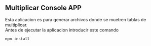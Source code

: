 ## Multiplicar Console APP
Esta aplicacion es para generar archivos donde se muetren tablas de multiplicar.\
Antes de ejecutar la aplicacion introducir este comando
```
npm install
```